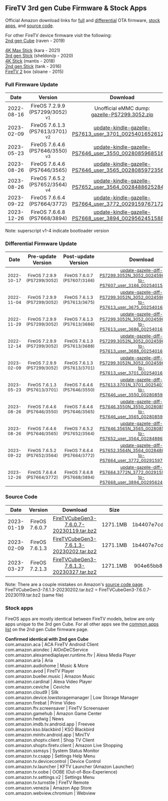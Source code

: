 ## FireTV 3rd gen Cube Firmware & Stock Apps
Official Amazon download links for <a href="#full-firmware-update">full</a> and <a href="#differential-firmware-update">differential</a> OTA firmware, <a href="#stock-apps">stock apps</a>, and <a href="#source-code">source code</a>.  


For other FireTV device firmware visit the following:<br>
<a href="https://github.com/Pro-me3us/raven_firmware">2nd gen Cube</a> (raven - 2019)<br>

<a href="https://forum.xda-developers.com/t/fire-tv-stick-4k-max-kara-firmware-7-2-8-5-diff.4428871/">4K Max Stick</a> (kara - 2021)<br>
<a href="https://forum.xda-developers.com/t/fire-tv-stick-lite-3-sheldon-p-firmware.4413597/">3rd gen Stick</a> (sheldon/p - 2020)<br>
<a href="https://gist.github.com/JulyIghor/d3d3dd460527a1d2b5b67954160d4abf">4K Stick</a> (mantis - 2018)<br>
<a href="https://forum.xda-developers.com/t/fire-tv-stick-2-firmware-and-apps-official-cloud-front-direct-links.4259961/">2nd gen Stick</a> (tank - 2016)<br>
<a href="https://forum.xda-developers.com/t/stock-fire-tv-2-sloane-archiv.4446785">FireTV 2</a> box (sloane - 2015)<br>


### Full Firmware Update
| Date | Version | Download | Size | MD5 |
|:----:|:-------:|:--------:|:----:|:---:|
| 2022-08-16 | FireOS 7.2.9.9 (PS7299/3052) <sup>v1</sup> | Unofficial eMMC  dump: <br>[gazelle-PS7299.3052.zip](https://mega.nz/file/g2cjDRzJ#l5Yt8_PFOJ_aMaiaKFs9MTVlQg-1ULJRF3-7kVBALtI) | 976.4MB | 916f7f5484b4b0443b73cd9d6b67c1be |
| 2023-02-09 | FireOS 7.6.1.3 (PS7613/3701) <sup>v2</sup> | [update-kindle-gazelle-PS7613_user_3701_0025401652612.bin](https://d1s31zyz7dcc2d.cloudfront.net/b3dc079f5eac223fea9f8666e7be990d/update-kindle-gazelle-PS7613_user_3701_0025401652612.bin) | 908.3MB | ba22a775d46fd39f533a6684631b41ee |
| 2023-05-23 | FireOS 7.6.4.6 (PS7646/3550)  <sup>v3</sup> | [update-kindle-gazelle-PS7646_user_3550_0028085968516.bin](https://d1s31zyz7dcc2d.cloudfront.prod.ota-cloudfront.net/ded5f6297c3a43e5b415a03e23e29527/update-kindle-gazelle-PS7646_user_3550_0028085968516.bin) | 879.7MB | 8fb2db5a46a7a09fc9f35dd393e693fe |
| 2023-08-26 | FireOS 7.6.4.6 (PS7646/3565) | [update-kindle-gazelle-PS7646_user_3565_0028085972356.bin](https://d1s31zyz7dcc2d.cloudfront.prod.ota-cloudfront.net/26ea8e7e046767da72b0e27901ae75c1/update-kindle-gazelle-PS7646_user_3565_0028085972356.bin) | 879.8MB | 2849b0e0d9a1955a5f0d0bf904c8b42f |
| 2023-08-26 | FireOS 7.6.5.2 (PS7652/3564) <sup>v4</sup> | [update-kindle-gazelle-PS7652_user_3564_0028488625284.bin](https://d1s31zyz7dcc2d.cloudfront.prod.ota-cloudfront.net/654ae6d5f6d9c317f56ff110ac8beb56/update-kindle-gazelle-PS7652_user_3564_0028488625284.bin) | 874.3MB | 41548a9005c34f54d884fefcf3b3352a |
| 2023-09-22 | FireOS 7.6.6.4 (PS7664/3772) | [update-kindle-gazelle-PS7664_user_3772_0029159767172.bin](https://d1s31zyz7dcc2d.cloudfront.prod.ota-cloudfront.net/267a77329e0a9cff77ffdb54e79c34ac/update-kindle-gazelle-PS7664_user_3772_0029159767172.bin) | 877.7MB | 411bcda42496d261a60d2e9c91851bfe | 
| 2023-12-26 | FireOS 7.6.6.8 (PS7668/3894) | [update-kindle-gazelle-PS7668_user_3894_0029562451588.bin](https://d1s31zyz7dcc2d.cloudfront.prod.ota-cloudfront.net/2023/12/27/d345bda0-a17e-4999-a74b-4e509012de48/update-kindle-gazelle-PS7668_user_3894_0029562451588.bin) | 888.0MB | 980abb5d345a0cef57e0da76a9bc08ee | 

Note: superscript v1-4 indicate bootloader version


### Differential Firmware Update
| Date | Pre-update Version | Post-update Version | Download | Size | MD5 |
|:----:|:------------------:|:-------------------:|:--------:|:----:|:---:|
| <sub>2022-10-17</sub> | <sub>FireOS 7.2.9.9 (PS7299/3052)</sub> | <sub>FireOS 7.6.0.7 (PS7607/3166)</sub> | <sub>[update-gazelle-diff-PS7299.3052N_3052_0024596180100-to-PS7607_user_3166_0025401515652.bin](https://d1s31zyz7dcc2d.cloudfront.net/dac608f3be4835360633483ca8396188/update-gazelle-diff-PS7299.3052N_3052_0024596180100-to-PS7607_user_3166_0025401515652.bin)</sub> | <sub>186.5MB</sub> | <sub>034c7d5bac07b81e959e07b7e6c36eac</sub> |
| <sub>2022-11-04</sub> | <sub>FireOS 7.2.9.9 (PS7299/3052)</sub> | <sub>FireOS 7.6.1.3 (PS7613/3675)</sub> | <sub>[update-gazelle-diff-PS7299.3052N_3052_0024596180100-to-PS7613_user_3675_0025401645956.bin](https://d1s31zyz7dcc2d.cloudfront.net/dccb01a410e065278522e63806435f94/update-gazelle-diff-PS7299.3052N_3052_0024596180100-to-PS7613_user_3675_0025401645956.bin)</sub> | <sub>184.9MB</sub> | <sub>b95ae6e843f8a29c66f83758bb6e71ef</sub> |
| <sub>2022-11-29</sub> | <sub>FireOS 7.2.9.9 (PS7299/3052)</sub> | <sub>FireOS 7.6.1.3 (PS7613/3686)</sub> | <sub>[update-gazelle-diff-PS7299.3052N_3052_0024596180100-to-PS7613_user_3686_0025401648772.bin](https://d1s31zyz7dcc2d.cloudfront.net/3acac2048da70780dcd108c80ac8af8b/update-gazelle-diff-PS7299.3052N_3052_0024596180100-to-PS7613_user_3686_0025401648772.bin)</sub> | <sub>184.7MB</sub> | <sub>d522dc2b87d9e8309383e129e2efc859</sub> |
| <sub>2022-12-14</sub> | <sub>FireOS 7.2.9.9 (PS7299/3052)</sub> | <sub>FireOS 7.6.1.3 (PS7613/3688)</sub> | <sub>[update-gazelle-diff-PS7299.3052N_3052_0024596180100-to-PS7613_user_3688_0025401649284.bin](https://d1s31zyz7dcc2d.cloudfront.net/e80a00f005b8ece2738b5600d9a5243b/update-gazelle-diff-PS7299.3052N_3052_0024596180100-to-PS7613_user_3688_0025401649284.bin)</sub> | <sub>184.7MB</sub> | <sub>85e1f896dd7b1a14b521c7506c529cd2</sub> |
| <sub>2023-02-09</sub> | <sub>FireOS 7.2.9.9 (PS7299/3052)</sub> | <sub>FireOS 7.6.1.3 (PS7613/3701)</sub> | <sub>[update-gazelle-diff-PS7299.3052N_3052_0024596180100-to-PS7613_user_3701_0025401652612.bin](https://d1s31zyz7dcc2d.cloudfront.net/bc0f390f6d1963e61c0c52627511ff9e/update-gazelle-diff-PS7299.3052N_3052_0024596180100-to-PS7613_user_3701_0025401652612.bin)</sub> | <sub>186.3MB</sub> | <sub>597abbaec34cf048d25fdacef8c77978</sub> |
| <sub>2023-05-23</sub> | <sub>FireOS 7.6.1.3 (PS7613/3701)</sub> | <sub>FireOS 7.6.4.6 (PS7646/3550)</sub> | <sub>[update-gazelle-diff-PS7613.3701N_3701_0025401652612-to-PS7646_user_3550_0028085968516.bin](https://d1s31zyz7dcc2d.cloudfront.prod.ota-cloudfront.net/e87e843ed0443416b84927c37829746f/update-gazelle-diff-PS7613.3701N_3701_0025401652612-to-PS7646_user_3550_0028085968516.bin)</sub> | <sub>235.5MB</sub> | <sub>bcfcf2d3c80ca7028586fdea26e677e1</sub> |
| <sub>2023-08-26</sub> | <sub>FireOS 7.6.4.6 (PS7646/3550)</sub> | <sub>FireOS 7.6.4.6 (PS7646/3565)</sub> | <sub>[update-gazelle-diff-PS7646.3550N_3550_0028085968516-to-PS7646_user_3565_0028085972356.bin](https://d1s31zyz7dcc2d.cloudfront.prod.ota-cloudfront.net/074bee6ebf96eeba8bb7e494fd58ee7a/update-gazelle-diff-PS7646.3550N_3550_0028085968516-to-PS7646_user_3565_0028085972356.bin)</sub> | <sub>53.9MB</sub> | <sub>96c00c32efedd60e43f34eeda7db909b</sub> |
| <sub>2023-08-26</sub> | <sub>FireOS 7.6.4.6 (PS7646/3565)</sub> | <sub>FireOS 7.6.5.2 (PS7652/3564)</sub> | <sub>[update-gazelle-diff-PS7646.3565N_3565_0028085972356-to-PS7652_user_3564_0028488625284.bin](https://d1s31zyz7dcc2d.cloudfront.prod.ota-cloudfront.net/0411d20c67d405c5f426f9e6aa32d5f2/update-gazelle-diff-PS7646.3565N_3565_0028085972356-to-PS7652_user_3564_0028488625284.bin)</sub> | <sub>168.7MB</sub> | <sub>f317066a1a6d4d361596540b9160c3cf</sub> |
| <sub>2023-09-22</sub> | <sub>FireOS 7.6.5.2 (PS7652/3564)</sub> | <sub>FireOS 7.6.6.4 (PS7664/3772)</sub> | <sub>[update-gazelle-diff-PS7652.3564N_3564_0028488625284-to-PS7664_user_3772_0029159767172.bin](https://d1s31zyz7dcc2d.cloudfront.prod.ota-cloudfront.net/510e4a2ab099695834d9aa222e719e2a/update-gazelle-diff-PS7652.3564N_3564_0028488625284-to-PS7664_user_3772_0029159767172.bin)</sub> | <sub>164.7MB</sub> | <sub>d56f4d65d3015f8be81a0308961b4047</sub> |
| <sub>2023-12-26</sub> | <sub>FireOS 7.6.6.4 (PS7664/3772)</sub> | <sub>FireOS 7.6.6.8 (PS7668/3894)</sub> | <sub>[update-gazelle-diff-PS7664.3772N_3772_0029159767172-to-PS7668_user_3894_0029562451588.bin](https://d1s31zyz7dcc2d.cloudfront.prod.ota-cloudfront.net/b530b75373fcb4ece79ed841edd95ca1/update-gazelle-diff-PS7664.3772N_3772_0029159767172-to-PS7668_user_3894_0029562451588.bin)</sub> | <sub>185.8MB</sub> | <sub>f388bf3093631ae96a827e563c8b71f5</sub> |


### Source Code
| Date | Version | Download | Size | MD5 |
|:----:|:-------:|:--------:|:----:|:---:|
| 2023-01-19 | FireOS 7.6.0.7 | [FireTVCubeGen3-7.6.0.7-20230119.tar.bz2](https://fireos-tv-src.s3.amazonaws.com/JX0yJGnRgekSADGa6GTXPdGA2r/FireTVCubeGen3-7.6.1.3-20230202.tar.bz2) | 1271.1MB | 1b4407e7cd07365dc85133a52eb4598e |
| 2023-02-09 | FireOS 7.6.1.3 | [FireTVCubeGen3-7.6.1.3-20230202.tar.bz2](https://fireos-tv-src.s3.amazonaws.com/JX0yJGnRgekSADGa6GTXPdGA2r/FireTVCubeGen3-7.6.1.3-20230202.tar.bz2) | 1271.1MB | 1b4407e7cd07365dc85133a52eb4598e |
| 2023-03-27 | FireOS 7.2.1.3 | [FireTVCubeGen3-7.6.1.3-20230327.tar.bz2](https://fireos-tv-src.s3.amazonaws.com/cC4bqtXEzSiSsvtzgyEpy0JmRr/FireTVCubeGen3-7.6.1.3-20230327.tar.bz2) | 1271.1MB | 904e65bb86c5ca760f8c0de1989fa7ee |

Note: There are a couple mistakes on Amazon's <a href="https://www.amazon.com/gp/help/customer/display.html?nodeId=201452680">source code page</a>. <br>
FireTVCubeGen3-7.6.1.3-20230202.tar.bz2 = FireTVCubeGen3-7.6.0.7-20230119.tar.bz2 (same file)<br>

### Stock apps
FireOS apps are mostly identical between FireTV models, below are only apps unique to the 3rd gen Cube.  For all other apps see the <a href="https://github.com/Pro-me3us/raven_firmware#stock-apps">common apps list</a> on the 2nd gen Cube firmware page.

**Confirmed identical with 2nd gen Cube**<br>
com.amazon.aca                            | ACA FireTV Android Client<br>
com.amazon.aiondec                        | AIOnDeCService<br>
com.amazon.alexamediaplayer.runtime.ftv   | Alexa Media Player<br>
com.amazon.aria                           | Aria<br>
com.amazon.audiohome                      | Music & More<br>
com.amazon.avod                           | FireTV Player<br>
com.amazon.bueller.music                  | Amazon Music<br>
com.amazon.cardinal                       | Alexa Video Player<br>
com.amazon.ceviche                        | Ceviche<br>
com.amazon.cloud9                         | Silk<br>
com.amazon.device.lowstoragemanager       | Low Storage Manager<br>
com.amazon.firebat                        | Prime Video<br>
com.amazon.ftv.screensaver                | FireTV Screensaver<br>
com.amazon.gamehub                        | Amazon Game Center<br>
com.amazon.hedwig                         | News<br>
com.amazon.imdb.tv.android.app            | Freevee<br>
com.amazon.kso.blackbird                  | KSO Blackbird<br>
com.amazon.minitv.android.app             | MiniTV<br>
com.amazon.shoptv.client                  | Shop TV Client<br>
com.amazon.shoptv.firetv.client           | Amazon Live Shopping<br>
com.amazon.ssmsys                         | System Status Monitor<br>
com.amazon.tv.csapp                       | Settings Help Menu<br>
com.amazon.tv.devicecontrol               | Device Control<br>
com.amazon.tv.launcher                    | KFTV Launcher (Amazon Launcher)<br>
com.amazon.tv.oobe                        | OOBE (Out-of-Box-Experience)<br>
com.amazon.tv.settings.v2                 | Settings Menu<br>
com.amazon.tv.turnstile                   | FireTV Remote<br>
com.amazon.venezia                        | Amazon App Store<br>
com.amazon.webview.chromium               | Webview<br>
